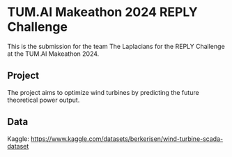 # TUM.AI Makeathon 2024 REPLY Challenge

This is the submission for the team The Laplacians for the REPLY Challenge
at the TUM.AI Makeathon 2024.

## Project

The project aims to optimize wind turbines by predicting the future theoretical power output.

## Data

Kaggle: https://www.kaggle.com/datasets/berkerisen/wind-turbine-scada-dataset
